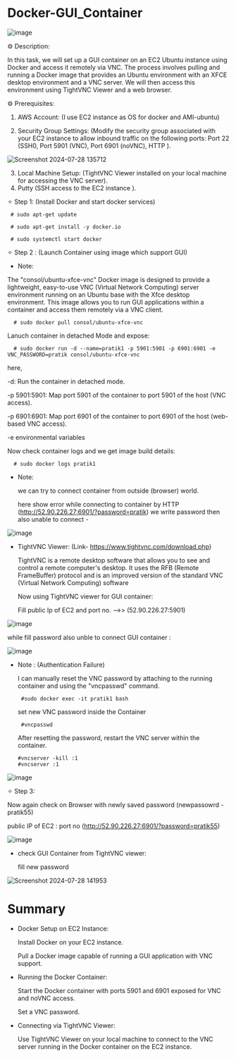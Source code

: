 # Docker-GUI_Container

![image](https://github.com/user-attachments/assets/9a7633b6-6dc7-4a67-b566-2e3f2b47f46e)


⚙️ Description:

 In this task, we will set up a GUI container on an EC2 Ubuntu instance using Docker and access it remotely via VNC.
 The process involves pulling and running a Docker image that provides an Ubuntu environment 
 with an XFCE desktop environment and a VNC server. We will then access this environment using TightVNC Viewer and a web browser.
 
⚙️ Prerequisites:
 1. AWS Account: (I use EC2 instance as OS for docker and AMI-ubuntu)
    
 2. Security Group Settings:
     (Modify the security group associated with your EC2 instance to allow inbound traffic on the following ports:
     Port 22 (SSH0, Port 5901 (VNC), Port 6901 (noVNC), HTTP ).
    
   ![Screenshot 2024-07-28 135712](https://github.com/user-attachments/assets/c0da6b3b-4739-40a0-9327-c3e490670d37)

 3. Local Machine Setup:
  (TightVNC Viewer installed on your local machine for accessing the VNC server).
 4. Putty (SSH access to the EC2 instance ).

✧ Step 1: (Install Docker and start docker services)
 

     # sudo apt-get update
     
     # sudo apt-get install -y docker.io
     
     # sudo systemctl start docker 


✧ Step 2 : (Launch Container using image which support GUI)

- Note:
  
 The "consol/ubuntu-xfce-vnc" Docker image is designed to provide a lightweight, easy-to-use VNC (Virtual Network Computing) 
 server environment running on an Ubuntu base with the Xfce desktop environment. This image allows you to run GUI applications 
 within a container and access them remotely via a VNC client.

      # sudo docker pull consol/ubuntu-xfce-vnc

Lanuch container in detached Mode and expose:

      # sudo docker run -d --name=pratik1 -p 5901:5901 -p 6901:6901 -e VNC_PASSWORD=pratik consol/ubuntu-xfce-vnc

 here,
 
 -d: Run the container in detached mode.
    
 -p 5901:5901: Map port 5901 of the container to port 5901 of the host (VNC access).
    
 -p 6901:6901: Map port 6901 of the container to port 6901 of the host (web-based VNC access).

 -e environmental variables 
    
Now check container logs and we get image build details:

      # sudo docker logs pratik1

- Note:
    
  we can try to connect container from outside (browser) world.

  here show error while connecting to container by HTTP (http://52.90.226.27:6901/?password=pratik) we write password then also unable to connect -

![image](https://github.com/user-attachments/assets/070c9471-cc3c-4b4a-8d72-2ecea5747da7)


- TightVNC Viewer: (Link- https://www.tightvnc.com/download.php)
  
  TightVNC is a remote desktop software that allows you to see and control a remote computer's desktop. It uses the RFB (Remote FrameBuffer) protocol
  and is an improved version of the standard VNC (Virtual Network Computing) software


  Now using TightVNC viewer for GUI container:

  Fill public Ip of EC2 and port no. -->> (52.90.226.27:5901)

![image](https://github.com/user-attachments/assets/99d21477-3f4d-4623-a5cd-3ad9783d029a)

  while fill password also unble to connect GUI container :

![image](https://github.com/user-attachments/assets/95bf9c5d-c26a-4136-87bd-49982e444545)



 - Note : (Authentication Failure)
   
   I can manually reset the VNC password by attaching to the running container and using the "vncpasswd" command.

        #sudo docker exec -it pratik1 bash

   set new VNC password inside the Container

        #vncpasswd

   After resetting the password, restart the VNC server within the container.

       #vncserver -kill :1
       #vncserver :1

![image](https://github.com/user-attachments/assets/7373b6c0-08be-4bae-9c53-6a6002dd785c)


✧ Step 3:
  
  Now again check on Browser with newly saved password (newpassowrd - pratik55)

  public IP of EC2 : port no (http://52.90.226.27:6901/?password=pratik55)

![image](https://github.com/user-attachments/assets/ff95071c-e1d4-4279-a63e-a0788b8526f8)


- check GUI Container from TightVNC viewer:

  fill new password 

![Screenshot 2024-07-28 141953](https://github.com/user-attachments/assets/b95063a9-2775-44f1-839e-8d143c3545e3)

    
# Summary 

- Docker Setup on EC2 Instance:

  Install Docker on your EC2 instance.
  
  Pull a Docker image capable of running a GUI application with VNC support.
  
- Running the Docker Container:

  Start the Docker container with ports 5901 and 6901 exposed for VNC and noVNC access.
 
  Set a VNC password.
 
- Connecting via TightVNC Viewer:

  Use TightVNC Viewer on your local machine to connect to the VNC server running in the Docker container on the EC2 instance.


